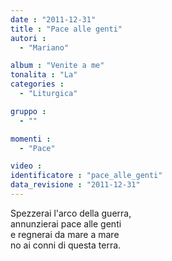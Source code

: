 ```yaml
---
date : "2011-12-31"
title : "Pace alle genti"
autori : 
  - "Mariano"

album : "Venite a me"
tonalita : "La"
categories : 
  - "Liturgica"

gruppo : 
  - ""

momenti : 
  - "Pace"

video : 
identificatore : "pace_alle_genti"
data_revisione : "2011-12-31"
---
```

  
  
Spezzerai l'arco della guerra,   
annunzierai pace alle genti  
e regnerai da mare a mare  
no ai conni di questa terra.  
  
  
  
